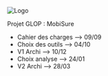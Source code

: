 ![Logo](💻_MobiSure.png)


Projet GLOP : MobiSure 


- Cahier des charges --> 09/09
- Choix des outils --> 04/10
- V1 Archi --> 10/12
- Choix analyse --> 24/01
- V2 Archi --> 28/03

